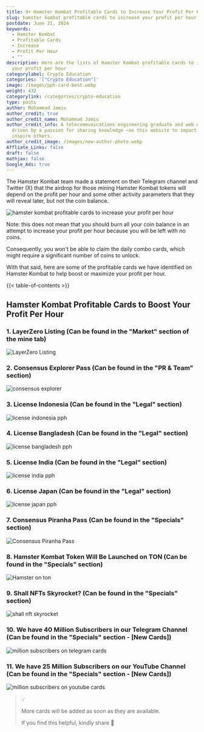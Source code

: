 ```yaml
---
title: 9+ Hamster Kombat Profitable Cards to Increase Your Profit Per Hour
slug: hamster kombat profitable cards to increase your profit per hour
postdate: June 21, 2024
keywords:
  - Hamster Kombat
  - Profitable Cards
  - Increase
  - Profit Per Hour
  - ""
description: Here are the lists of Hamster Kombat profitable cards to increase
  your profit per hour
categorylabel: Crypto Education
categories: '["Crypto Education"]'
image: /images/pph-card-best.webp
weight: 432
categorylink: /categories/crypto-education
type: posts
author: Mohammad Jamiu
author_credit: true
author_credit_name: Mohammad Jamiu
author_credit_info: A telecommunications engineering graduate and web developer,
  driven by a passion for sharing knowledge —on this website to impact and
  inspire others.
author_credit_image: /images/new-author-photo.webp
Affliate_Links: false
draft: false
mathjax: false
Google_Ads: true
---
```

The Hamster Kombat team made a statement on their Telegram channel and Twitter (X) that the airdrop for those mining Hamster Kombat tokens will depend on the profit per hour and some other activity parameters that they will reveal later, but not the coin balance.

![hamster kombat profitable cards to increase your profit per hour](/images/pph-card-best.webp "hamster kombat profitable cards to increase your profit per hour")

Note: this does not mean that you should burn all your coin balance in an attempt to increase your profit per hour because you will be left with no coins. 

Consequently, you won't be able to claim the daily combo cards, which might require a significant number of coins to unlock.

With that said, here are some of the profitable cards we have identified on Hamster Kombat to help boost or maximize your profit per hour.

{{< table-of-contents >}}

## **Hamster Kombat Profitable Cards to Boost Your Profit Per Hour**

### 1. LayerZero Listing (Can be found in the "Market" section of the mine tab)

![LayerZero Listing](/images/layer-zero-pph.webp "LayerZero Listing")

### 2. Consensus Explorer Pass (Can be found in the "PR & Team" section)

![consensus explorer](/images/consensus-explorer-pph.webp "consensus explorer")

### 3. License Indonesia (Can be found in the "Legal" section)

![license indonesia pph](/images/license-indonesia-pph.webp "license indonesia pph")

### 4. License Bangladesh (Can be found in the "Legal" section)

![license bangladesh pph](/images/license-band-pph.webp "license bangladesh pph")

### 5. License India (Can be found in the "Legal" section)

![license india pph](/images/license-india-pph.webp "license india pph")

### 6. License Japan (Can be found in the "Legal" section)

![license japan pph](/images/license-japan-pph.webp "license japan pph")

### 7. Consensus Piranha Pass (Can be found in the "Specials" section)

![Consensus Piranha Pass](/images/consensus-hamster.webp "Consensus Piranha Pass")

### 8. Hamster Kombat Token Will Be Launched on TON (Can be found in the "Specials" section)

![Hamster on ton](/images/hamster-on-ton-pph.webp "Hamster on ton")

### 9. Shall NFTs Skyrocket? (Can be found in the "Specials" section)

![shall nft skyrocket](/images/shall-nft-card.webp "shall nft skyrocket")

### 10. We have 40 Million Subscribers in our Telegram Channel (Can be found in the "Specials" section - \[New Cards])

![million subscribers on telegram cards](/images/million-sub-telegram-pph.webp "million subscribers on telegram cards")

### 11. We have 25 Million Subscribers on our YouTube Channel (Can be found in the "Specials" section - \[New Cards])

![million subscribers on youtube cards](/images/million-sub-yt-pph.webp "million subscribers on youtube cards")



> :bulb: 
>
> More cards will be added as soon as they are available. 
>
> If you find this helpful, kindly share :rocket: